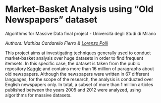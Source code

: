 # Market-Basket Analysis using “Old Newspapers” dataset
Algorithms for Massive Data final project - Università degli Studi di Milano

_Authors: Mathias Cardarello Fierro & [Lorenzo Polli](https://github.com/LorenzoPolli)_


This project aims at investigating techniques generally used to conduct market-basket analysis
over huge datasets in order to find frequent itemsets.
In this specific case, the dataset is taken from the public repository [Kaggle](https://www.kaggle.com/datasets/alvations/old-newspapers) and contains more than 16 million of paragraphs about old newspapers. Although the newspapers were written in 67
different languages, for the scope of the research, the analysis is conducted over English newspapers
only. In total, a subset of more than 1 million articles published between the years 2005 and 2012
were analyzed, using algorithms for massive datasets.


